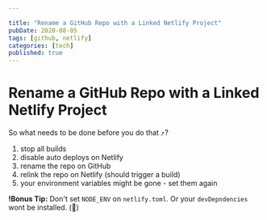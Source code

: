 ```yaml
---

title: "Rename a GitHub Repo with a Linked Netlify Project"
pubDate: 2020-08-05
tags: [github, netlify]
categories: [tech]
published: true
---
```


# Rename a GitHub Repo with a Linked Netlify Project

So what needs to be done before you do that ⤴?

1. stop all builds
2. disable auto deploys on Netlify
3. rename the repo on GitHub
4. relink the repo on Netlify (should trigger a build)
5. your environment variables might be gone - set them again

**!Bonus Tip:** Don't set `NODE_ENV` on `netlify.toml`. Or your `devDepndencies` wont be installed. (:facepalm:)
